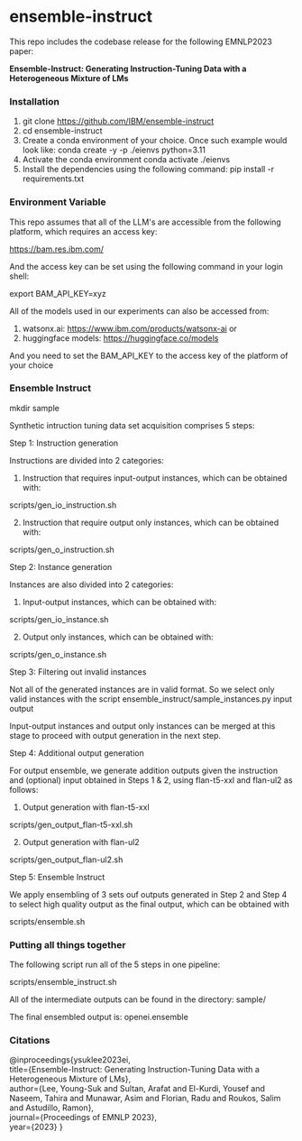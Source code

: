 # ensemble-instruct

This repo includes the codebase release for the following EMNLP2023 paper:

**Ensemble-Instruct: Generating Instruction-Tuning Data with a Heterogeneous Mixture of LMs**

### Installation

1. git clone https://github.com/IBM/ensemble-instruct 
2. cd ensemble-instruct 
3. Create a conda environment of your choice. Once such example would look like: 
   conda create -y -p ./eienvs python=3.11 
4. Activate the conda environment 
   conda activate ./eienvs 
5. Install the dependencies using the following command: 
   pip install -r requirements.txt

### Environment Variable

This repo assumes that all of the LLM's are accessible from the
following platform, which requires an access key:

https://bam.res.ibm.com/

And the access key can be set using the following command in your login shell:

export BAM_API_KEY=xyz

All of the models used in our experiments can also be accessed from:

1. watsonx.ai: https://www.ibm.com/products/watsonx-ai or
2. huggingface models: https://huggingface.co/models

And you need to set the BAM_API_KEY to the access key of the platform of your choice

### Ensemble Instruct

mkdir sample

Synthetic intruction tuning data set acquisition comprises 5 steps:

Step 1: Instruction generation

Instructions are divided into 2 categories:

1. Instruction that requires input-output instances, which can be obtained with:

scripts/gen_io_instruction.sh

2. Instruction that require output only instances, which can be obtained with:

scripts/gen_o_instruction.sh

Step 2: Instance generation

Instances are also divided into 2 categories:

1. Input-output instances, which can be obtained with:

scripts/gen_io_instance.sh

2. Output only instances, which can be obtained with:

scripts/gen_o_instance.sh

Step 3: Filtering out invalid instances

Not all of the generated instances are in valid format. So we select only valid instances
with the script ensemble_instruct/sample_instances.py input output

Input-output instances and output only instances can be merged at this stage to
proceed with output generation in the next step.

Step 4: Additional output generation

For output ensemble, we generate addition outputs given the instruction and (optional) input obtained in Steps 1 & 2, using flan-t5-xxl and flan-ul2 as follows:

1. Output generation with flan-t5-xxl

scripts/gen_output_flan-t5-xxl.sh

2. Output generation with flan-ul2

scripts/gen_output_flan-ul2.sh

Step 5: Ensemble Instruct

We apply ensembling of 3 sets ouf outputs generated in Step 2 and Step 4 to select high
quality output as the final output, which can be obtained with

scripts/ensemble.sh

### Putting all things together

The following script run all of the 5 steps in one pipeline:

scripts/ensemble_instruct.sh

All of the intermediate outputs can be found in the directory:
sample/

The final ensembled output is: openei.ensemble

### Citations

@inproceedings{ysuklee2023ei, \
  title={Ensemble-Instruct: Generating Instruction-Tuning Data with a Heterogeneous Mixture of LMs},\
  author={Lee, Young-Suk and Sultan, Arafat and El-Kurdi, Yousef and Naseem, Tahira and Munawar, Asim and Florian, Radu and Roukos, Salim and Astudillo, Ramon}, \
  journal={Proceedings of EMNLP 2023}, \
  year={2023}
}
